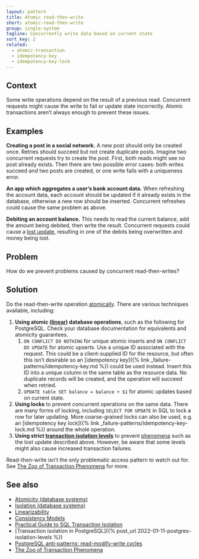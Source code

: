 ```yaml
---
layout: pattern
title: Atomic read-then-write
short: atomic-read-then-write
group: single-system
tagline: Concurrently write data based on current state
sort_key: 2
related:
  - atomic-transaction
  - idempotency-key
  - idempotency-key-lock
---
```


## Context

Some write operations depend on the result of a previous read. Concurrent requests might cause the write to fail or update state incorrectly. Atomic transactions aren’t always enough to prevent these issues.

## Examples

**Creating a post in a social network.** A new post should only be created once. Retries should succeed but not create duplicate posts. Imagine two concurrent requests try to create the post. First, both reads might see no post already exists. Then there are two possible error cases: both writes succeed and two posts are created, or one write fails with a uniqueness error.

**An app which aggregates a user’s bank account data.** When refreshing the account data, each account should be updated if it already exists in the database, otherwise a new row should be inserted. Concurrent refreshes could cause the same problem as above.

**Debiting an account balance.** This needs to read the current balance, add the amount being debited, then write the result. Concurrent requests could cause a [lost update](https://begriffs.com/posts/2017-08-01-practical-guide-sql-isolation.html#lost-update), resulting in one of the debits being overwritten and money being lost.

## Problem

How do we prevent problems caused by concurrent read-then-writes?

## Solution

Do the read-then-write operation [atomically](https://en.wikipedia.org/wiki/Linearizability). There are various techniques available, including:

1. **Using atomic ([linear](https://en.wikipedia.org/wiki/Linearizability)) database operations**, such as the following for PostgreSQL. Check your database documentation for equivalents and atomicity guarantees.
    1. `ON CONFLICT DO NOTHING` for unique atomic inserts and `ON CONFLICT DO UPDATE` for atomic upserts. Use a unique ID associated with the request. This could be a client-supplied ID for the resource, but often this isn’t desirable so an [idempotency key]({% link _failure-patterns/idempotency-key.md %}) could be used instead. Insert this ID into a unique column in the same table as the resource data. No duplicate records will be created, and the operation will succeed when retried.
    2. `UPDATE table SET balance = balance + $1` for atomic updates based on current state.
2. **Using locks** to prevent concurrent operations on the same data. There are many forms of locking, including `SELECT FOR UPDATE` in SQL to lock a row for later updating. More coarse-grained locks can also be used, e.g. an [idempotency key lock]({% link _failure-patterns/idempotency-key-lock.md %}) around the whole operation.
3. **Using strict [transaction isolation levels](https://en.wikipedia.org/wiki/Isolation_(database_systems)#Isolation_levels)** to prevent [phenomena](https://begriffs.com/posts/2017-08-01-practical-guide-sql-isolation.html#the-zoo-of-transaction-phenomena) such as the lost update described above. However, be aware that some levels might also cause increased transaction failures.

Read-then-write isn’t the only problematic access pattern to watch out for. See [The Zoo of Transaction Phenomena](https://begriffs.com/posts/2017-08-01-practical-guide-sql-isolation.html#the-zoo-of-transaction-phenomena) for more.

## See also

- [Atomicity (database systems)](https://en.wikipedia.org/wiki/Atomicity_(database_systems))
- [Isolation (database systems)](https://en.wikipedia.org/wiki/Isolation_(database_systems))
- [Linearizability](https://en.wikipedia.org/wiki/Linearizability)
- [Consistency Models](https://jepsen.io/consistency)
- [Practical Guide to SQL Transaction Isolation](https://begriffs.com/posts/2017-08-01-practical-guide-sql-isolation.html)
- [Transaction isolation in PostgreSQL]({% post_url 2022-01-11-postgres-isolation-levels %})
- [PostgreSQL anti-patterns: read-modify-write cycles](https://www.2ndquadrant.com/en/blog/postgresql-anti-patterns-read-modify-write-cycles/)
- [The Zoo of Transaction Phenomena](https://begriffs.com/posts/2017-08-01-practical-guide-sql-isolation.html#the-zoo-of-transaction-phenomena)
